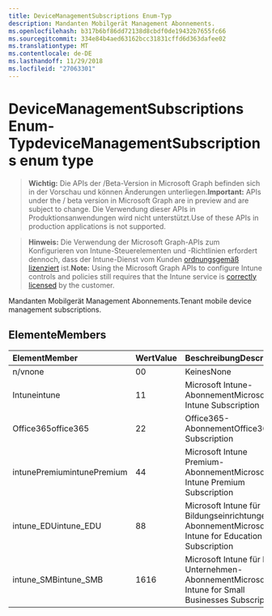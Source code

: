 ```yaml
---
title: DeviceManagementSubscriptions Enum-Typ
description: Mandanten Mobilgerät Management Abonnements.
ms.openlocfilehash: b317b6bf86dd72138d8cbdf0de19432b7655fc66
ms.sourcegitcommit: 334e84b4aed63162bcc31831cffd6d363dafee02
ms.translationtype: MT
ms.contentlocale: de-DE
ms.lasthandoff: 11/29/2018
ms.locfileid: "27063301"
---
```

# <a name="devicemanagementsubscriptions-enum-type"></a><span data-ttu-id="c5ff1-103">DeviceManagementSubscriptions Enum-Typ</span><span class="sxs-lookup"><span data-stu-id="c5ff1-103">deviceManagementSubscriptions enum type</span></span>

> <span data-ttu-id="c5ff1-104">**Wichtig:** Die APIs der /Beta-Version in Microsoft Graph befinden sich in der Vorschau und können Änderungen unterliegen.</span><span class="sxs-lookup"><span data-stu-id="c5ff1-104">**Important:** APIs under the / beta version in Microsoft Graph are in preview and are subject to change.</span></span> <span data-ttu-id="c5ff1-105">Die Verwendung dieser APIs in Produktionsanwendungen wird nicht unterstützt.</span><span class="sxs-lookup"><span data-stu-id="c5ff1-105">Use of these APIs in production applications is not supported.</span></span>

> <span data-ttu-id="c5ff1-106">**Hinweis:** Die Verwendung der Microsoft Graph-APIs zum Konfigurieren von Intune-Steuerelementen und -Richtlinien erfordert dennoch, dass der Intune-Dienst vom Kunden [ordnungsgemäß lizenziert](https://go.microsoft.com/fwlink/?linkid=839381) ist.</span><span class="sxs-lookup"><span data-stu-id="c5ff1-106">**Note:** Using the Microsoft Graph APIs to configure Intune controls and policies still requires that the Intune service is [correctly licensed](https://go.microsoft.com/fwlink/?linkid=839381) by the customer.</span></span>

<span data-ttu-id="c5ff1-107">Mandanten Mobilgerät Management Abonnements.</span><span class="sxs-lookup"><span data-stu-id="c5ff1-107">Tenant mobile device management subscriptions.</span></span>
## <a name="members"></a><span data-ttu-id="c5ff1-108">Elemente</span><span class="sxs-lookup"><span data-stu-id="c5ff1-108">Members</span></span>
|<span data-ttu-id="c5ff1-109">Element</span><span class="sxs-lookup"><span data-stu-id="c5ff1-109">Member</span></span>|<span data-ttu-id="c5ff1-110">Wert</span><span class="sxs-lookup"><span data-stu-id="c5ff1-110">Value</span></span>|<span data-ttu-id="c5ff1-111">Beschreibung</span><span class="sxs-lookup"><span data-stu-id="c5ff1-111">Description</span></span>|
|:---|:---|:---|
|<span data-ttu-id="c5ff1-112">n/v</span><span class="sxs-lookup"><span data-stu-id="c5ff1-112">none</span></span>|<span data-ttu-id="c5ff1-113">0</span><span class="sxs-lookup"><span data-stu-id="c5ff1-113">0</span></span>|<span data-ttu-id="c5ff1-114">Keines</span><span class="sxs-lookup"><span data-stu-id="c5ff1-114">None</span></span>|
|<span data-ttu-id="c5ff1-115">Intune</span><span class="sxs-lookup"><span data-stu-id="c5ff1-115">intune</span></span>|<span data-ttu-id="c5ff1-116">1</span><span class="sxs-lookup"><span data-stu-id="c5ff1-116">1</span></span>|<span data-ttu-id="c5ff1-117">Microsoft Intune-Abonnement</span><span class="sxs-lookup"><span data-stu-id="c5ff1-117">Microsoft Intune Subscription</span></span>|
|<span data-ttu-id="c5ff1-118">Office365</span><span class="sxs-lookup"><span data-stu-id="c5ff1-118">office365</span></span>|<span data-ttu-id="c5ff1-119">2</span><span class="sxs-lookup"><span data-stu-id="c5ff1-119">2</span></span>|<span data-ttu-id="c5ff1-120">Office365-Abonnement</span><span class="sxs-lookup"><span data-stu-id="c5ff1-120">Office365 Subscription</span></span>|
|<span data-ttu-id="c5ff1-121">intunePremium</span><span class="sxs-lookup"><span data-stu-id="c5ff1-121">intunePremium</span></span>|<span data-ttu-id="c5ff1-122">4</span><span class="sxs-lookup"><span data-stu-id="c5ff1-122">4</span></span>|<span data-ttu-id="c5ff1-123">Microsoft Intune Premium-Abonnement</span><span class="sxs-lookup"><span data-stu-id="c5ff1-123">Microsoft Intune Premium Subscription</span></span>|
|<span data-ttu-id="c5ff1-124">intune_EDU</span><span class="sxs-lookup"><span data-stu-id="c5ff1-124">intune_EDU</span></span>|<span data-ttu-id="c5ff1-125">8</span><span class="sxs-lookup"><span data-stu-id="c5ff1-125">8</span></span>|<span data-ttu-id="c5ff1-126">Microsoft Intune für Bildungseinrichtungen Abonnement</span><span class="sxs-lookup"><span data-stu-id="c5ff1-126">Microsoft Intune for Education Subscription</span></span>|
|<span data-ttu-id="c5ff1-127">intune_SMB</span><span class="sxs-lookup"><span data-stu-id="c5ff1-127">intune_SMB</span></span>|<span data-ttu-id="c5ff1-128">16</span><span class="sxs-lookup"><span data-stu-id="c5ff1-128">16</span></span>|<span data-ttu-id="c5ff1-129">Microsoft Intune für kleine Unternehmen-Abonnement</span><span class="sxs-lookup"><span data-stu-id="c5ff1-129">Microsoft Intune for Small Businesses Subscription</span></span>|





